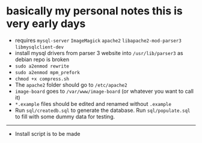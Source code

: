 # basically my personal notes this is very early days

- requires `mysql-server` `ImageMagick` `apache2` `libapache2-mod-parser3` `libmysqlclient-dev`
- install mysql drivers from parser 3 website into `/usr/lib/parser3` as debian repo is broken
- `sudo a2enmod rewrite`
- `sudo a2enmod mpm_prefork`
- `chmod +x compress.sh`
- The `apache2` folder should go to `/etc/apache2`
- `image-board` goes to `/var/www/image-board` (or whatever you want to call it)
- `*.example` files should be edited and renamed without `.example`
- Run `sql/createdb.sql` to generate the database. Run `sql/populate.sql` to fill with some dummy data for testing.
-----
- Install script is to be made